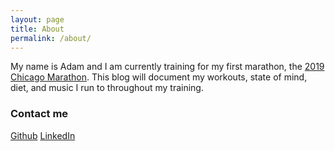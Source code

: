```yaml
---
layout: page
title: About
permalink: /about/
---
```


My name is Adam and I am currently training for my first marathon, the [2019 Chicago Marathon](https://www.chicagomarathon.com/). This blog will document my workouts, state of mind, diet, and music I run to throughout my training.


### Contact me

[Github](https://github.com/abcmer)
[LinkedIn](https://www.linkedin.com/in/adam-siemer-36582229/)

